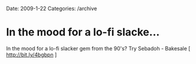 Date: 2009-1-22
Categories: /archive

# In the mood for a lo-fi slacke...

In the mood for a lo-fi slacker gem from the 90's? Try Sebadoh - Bakesale [ <a href="http://bit.ly/4bgbpn" rel="nofollow">http://bit.ly/4bgbpn</a> ] 
